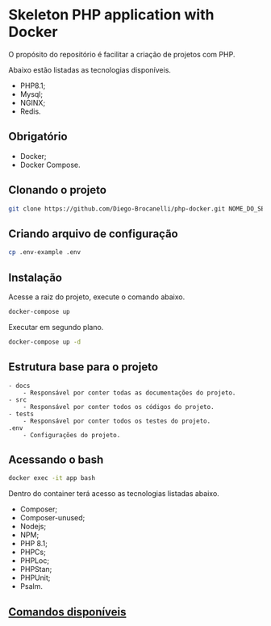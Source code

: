 # Skeleton PHP application with Docker

O propósito do repositório é facilitar a criação de projetos com PHP.

Abaixo estão listadas as tecnologias disponíveis.

- PHP8.1;
- Mysql;
- NGINX;
- Redis.

## Obrigatório

- Docker;
- Docker Compose.

## Clonando o projeto

```bash
git clone https://github.com/Diego-Brocanelli/php-docker.git NOME_DO_SEU_PROJETO
```

## Criando arquivo de configuração

```bash
cp .env-example .env
```

## Instalação

Acesse a raiz do projeto, execute o comando abaixo.

```bash
docker-compose up
```

Executar em segundo plano.

```bash
docker-compose up -d
```

## Estrutura base para o projeto

    - docs
        - Responsável por conter todas as documentações do projeto.
    - src
        - Responsável por conter todos os códigos do projeto.
    - tests
        - Responsável por conter todos os testes do projeto.
    .env
        - Configurações do projeto.

## Acessando o bash

```bash
docker exec -it app bash
```

Dentro do container terá acesso as tecnologias listadas abaixo.

- Composer;
- Composer-unused;
- Nodejs;
- NPM;
- PHP 8.1;
- PHPCs;
- PHPLoc;
- PHPStan;
- PHPUnit;
- Psalm.

## [Comandos disponíveis](/docs/development/commands.md)